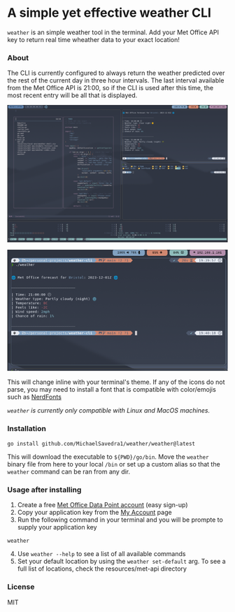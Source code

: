 # A simple yet effective weather CLI 

`weather` is an simple weather tool in the terminal.
Add your Met Office API key to return real time wheather data to your exact location!

### About
The CLI is currently configured to always return the weather predicted over the rest of the current day in three hour intervals. The last interval available from the Met Office API is 21:00, so if the CLI is used after this time, the most recent entry will be all that is displayed. 

<p align="center">
  <img src="./resources/media/example.png?raw=true" alt="Example" />
</p>

<p align="center">
  <img src="./resources/media/swappy-20231201-194203.png?raw=true" alt="Example" />
</p>


This will change inline with your terminal's theme. If any of the icons do not parse, you may need to install a font that is compatible with color/emojis such as [NerdFonts](https://docs.rockylinux.org/books/nvchad/nerd_fonts/)

*`weather` is currently only compatible with Linux and MacOS machines.*

### Installation

```
go install github.com/MichaelSavedra1/weather/weather@latest
```
This will download the executable to `${PWD}/go/bin`. Move the `weather` binary file from here to your local `/bin` or set up a custom alias so that the `weather` command can be ran from any dir. 

### Usage after installing
1. Create a free [Met Office Data Point account](https://register.metoffice.gov.uk/MyAccountClient/account/view) (easy sign-up)
2. Copy your application key from the [My Account](https://register.metoffice.gov.uk/MyAccountClient/account/view) page 
3. Run the following command in your terminal and you will be prompte to supply your application key
```
weather
```
4. Use `weather --help` to see a list of all available commands
5. Set your default location by using the `weather set-default` arg. To see a full list of locations, check the resources/met-api directory

### License

MIT